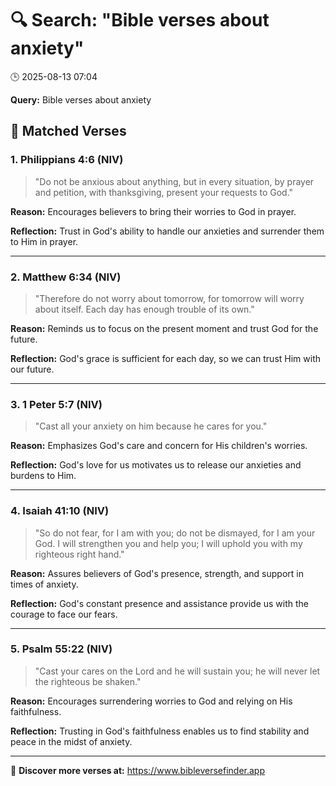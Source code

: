 # 🔍 Search: "Bible verses about anxiety"
🕒 2025-08-13 07:04

**Query:** Bible verses about anxiety

## 📖 Matched Verses

### 1. Philippians 4:6 (NIV)
> "Do not be anxious about anything, but in every situation, by prayer and petition, with thanksgiving, present your requests to God."

**Reason:** Encourages believers to bring their worries to God in prayer.

**Reflection:** Trust in God's ability to handle our anxieties and surrender them to Him in prayer.

---

### 2. Matthew 6:34 (NIV)
> "Therefore do not worry about tomorrow, for tomorrow will worry about itself. Each day has enough trouble of its own."

**Reason:** Reminds us to focus on the present moment and trust God for the future.

**Reflection:** God's grace is sufficient for each day, so we can trust Him with our future.

---

### 3. 1 Peter 5:7 (NIV)
> "Cast all your anxiety on him because he cares for you."

**Reason:** Emphasizes God's care and concern for His children's worries.

**Reflection:** God's love for us motivates us to release our anxieties and burdens to Him.

---

### 4. Isaiah 41:10 (NIV)
> "So do not fear, for I am with you; do not be dismayed, for I am your God. I will strengthen you and help you; I will uphold you with my righteous right hand."

**Reason:** Assures believers of God's presence, strength, and support in times of anxiety.

**Reflection:** God's constant presence and assistance provide us with the courage to face our fears.

---

### 5. Psalm 55:22 (NIV)
> "Cast your cares on the Lord and he will sustain you; he will never let the righteous be shaken."

**Reason:** Encourages surrendering worries to God and relying on His faithfulness.

**Reflection:** Trusting in God's faithfulness enables us to find stability and peace in the midst of anxiety.

---

🔗 **Discover more verses at:** https://www.bibleversefinder.app
